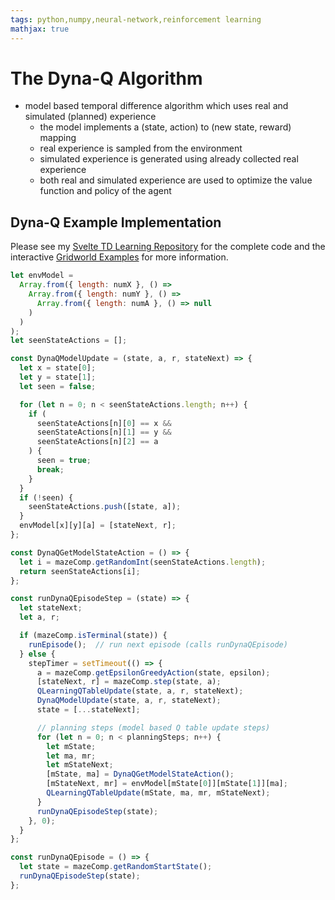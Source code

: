 ```yaml
---
tags: python,numpy,neural-network,reinforcement learning
mathjax: true
---
```

# The Dyna-Q Algorithm

- model based temporal difference algorithm which uses real and simulated (planned) experience
  - the model implements a (state, action) to (new state, reward) mapping
  - real experience is sampled from the environment
  - simulated experience is generated using already collected real experience
  - both real and simulated experience are used to optimize the value function and policy of the agent

## Dyna-Q Example Implementation

Please see my [Svelte TD Learning Repository](https://github.com/maideas/svelte-td-learning) for the complete code and the interactive [Gridworld Examples](gridworld_examples.md) for more information.

```javascript
let envModel =
  Array.from({ length: numX }, () =>
    Array.from({ length: numY }, () =>
      Array.from({ length: numA }, () => null
    )
  )
);
let seenStateActions = [];

const DynaQModelUpdate = (state, a, r, stateNext) => {
  let x = state[0];
  let y = state[1];
  let seen = false;

  for (let n = 0; n < seenStateActions.length; n++) {
    if (
      seenStateActions[n][0] == x &&
      seenStateActions[n][1] == y &&
      seenStateActions[n][2] == a
    ) {
      seen = true;
      break;
    }
  }
  if (!seen) {
    seenStateActions.push([state, a]);
  }
  envModel[x][y][a] = [stateNext, r];
};

const DynaQGetModelStateAction = () => {
  let i = mazeComp.getRandomInt(seenStateActions.length);
  return seenStateActions[i];
};

const runDynaQEpisodeStep = (state) => {
  let stateNext;
  let a, r;

  if (mazeComp.isTerminal(state)) {
    runEpisode();  // run next episode (calls runDynaQEpisode)
  } else {
    stepTimer = setTimeout(() => {
      a = mazeComp.getEpsilonGreedyAction(state, epsilon);
      [stateNext, r] = mazeComp.step(state, a);
      QLearningQTableUpdate(state, a, r, stateNext);
      DynaQModelUpdate(state, a, r, stateNext);
      state = [...stateNext];

      // planning steps (model based Q table update steps)
      for (let n = 0; n < planningSteps; n++) {
        let mState;
        let ma, mr;
        let mStateNext;
        [mState, ma] = DynaQGetModelStateAction();
        [mStateNext, mr] = envModel[mState[0]][mState[1]][ma];
        QLearningQTableUpdate(mState, ma, mr, mStateNext);
      }
      runDynaQEpisodeStep(state);
    }, 0);
  }
};

const runDynaQEpisode = () => {
  let state = mazeComp.getRandomStartState();
  runDynaQEpisodeStep(state);
};
```

